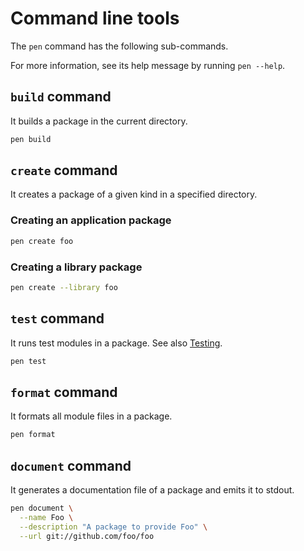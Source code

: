 # Command line tools

The `pen` command has the following sub-commands.

For more information, see its help message by running `pen --help`.

## `build` command

It builds a package in the current directory.

```sh
pen build
```

## `create` command

It creates a package of a given kind in a specified directory.

### Creating an application package

```sh
pen create foo
```

### Creating a library package

```sh
pen create --library foo
```

## `test` command

It runs test modules in a package. See also [Testing](../guides/testing.md).

```sh
pen test
```

## `format` command

It formats all module files in a package.

```sh
pen format
```

## `document` command

It generates a documentation file of a package and emits it to stdout.

```sh
pen document \
  --name Foo \
  --description "A package to provide Foo" \
  --url git://github.com/foo/foo
```
